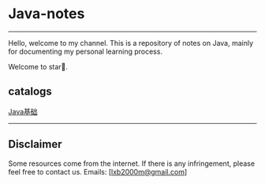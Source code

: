 # Java-notes
------

Hello, welcome to my channel. This is a repository of notes on Java, mainly for documenting my personal learning process.

Welcome to star🌟.

## catalogs

[Java基础](https://github.com/hdwan/Java-notes/tree/main/Java基础)



------

## Disclaimer

Some resources come from the internet. If there is any infringement, please feel free to contact us. Emails: [lxb2000m@gmail.com]
